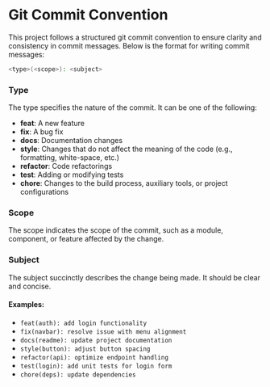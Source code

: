 # Git Commit Convention

This project follows a structured git commit convention to ensure clarity and consistency in commit messages. Below is the format for writing commit messages:

```bash
<type>(<scope>): <subject>
```

### Type
The type specifies the nature of the commit. It can be one of the following:

- **feat**: A new feature
- **fix**: A bug fix
- **docs**: Documentation changes
- **style**: Changes that do not affect the meaning of the code (e.g., formatting, white-space, etc.)
- **refactor**: Code refactorings
- **test**: Adding or modifying tests
- **chore**: Changes to the build process, auxiliary tools, or project configurations

### Scope
The scope indicates the scope of the commit, such as a module, component, or feature affected by the change.

### Subject
The subject succinctly describes the change being made. It should be clear and concise.

#### Examples:
- `feat(auth): add login functionality`
- `fix(navbar): resolve issue with menu alignment`
- `docs(readme): update project documentation`
- `style(button): adjust button spacing`
- `refactor(api): optimize endpoint handling`
- `test(login): add unit tests for login form`
- `chore(deps): update dependencies`
